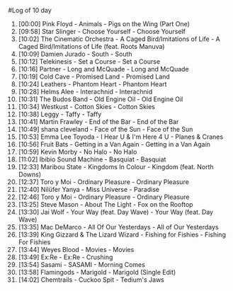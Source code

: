 #Log of 10 day

1. [00:00] Pink Floyd - Animals - Pigs on the Wing (Part One)
1. [09:58] Star Slinger - Choose Yourself - Choose Yourself
1. [10:02] The Cinematic Orchestra - A Caged Bird/Imitations of Life - A Caged Bird/Imitations of Life (feat. Roots Manuva)
1. [10:09] Damien Jurado - South - South
1. [10:12] Telekinesis - Set a Course - Set a Course
1. [10:16] Partner - Long and McQuade - Long and McQuade
1. [10:19] Cold Cave - Promised Land - Promised Land
1. [10:24] Leathers - Phantom Heart - Phantom Heart
1. [10:28] Helms Alee - Interachnid - Interachnid
1. [10:31] The Budos Band - Old Engine Oil - Old Engine Oil
1. [10:34] Westkust - Cotton Skies - Cotton Skies
1. [10:38] Leggy - Taffy - Taffy
1. [10:41] Martin Frawley - End of the Bar - End of the Bar
1. [10:49] shana cleveland - Face of the Sun - Face of the Sun
1. [10:53] Emma Lee Toyoda - I Hear U & I'm Here 4 U - Planes & Cranes
1. [10:56] Fruit Bats - Getting in a Van Again - Getting in a Van Again
1. [10:59] Kevin Morby - No Halo - No Halo
1. [11:02] Ibibio Sound Machine - Basquiat - Basquiat
1. [12:33] Maribou State - Kingdoms In Colour - Kingdom (feat. North Downs)
1. [12:37] Toro y Moi - Ordinary Pleasure - Ordinary Pleasure
1. [12:40] Nilüfer Yanya - Miss Universe - Paradise
1. [12:46] Toro y Moi - Ordinary Pleasure - Ordinary Pleasure
1. [13:25] Steve Mason - About The Light - Fox on the Rooftop
1. [13:30] Jai Wolf - Your Way (feat. Day Wave) - Your Way (feat. Day Wave)
1. [13:35] Mac DeMarco - All Of Our Yesterdays - All of Our Yesterdays
1. [13:39] King Gizzard & The Lizard Wizard - Fishing for Fishies - Fishing For Fishies
1. [13:44] Weyes Blood - Movies - Movies
1. [13:49] Ex:Re - Ex:Re - Crushing
1. [13:54] Sasami - SASAMI - Morning Comes
1. [13:58] Flamingods - Marigold - Marigold (Single Edit)
1. [14:02] Chemtrails - Cuckoo Spit - Tedium's Jaws

